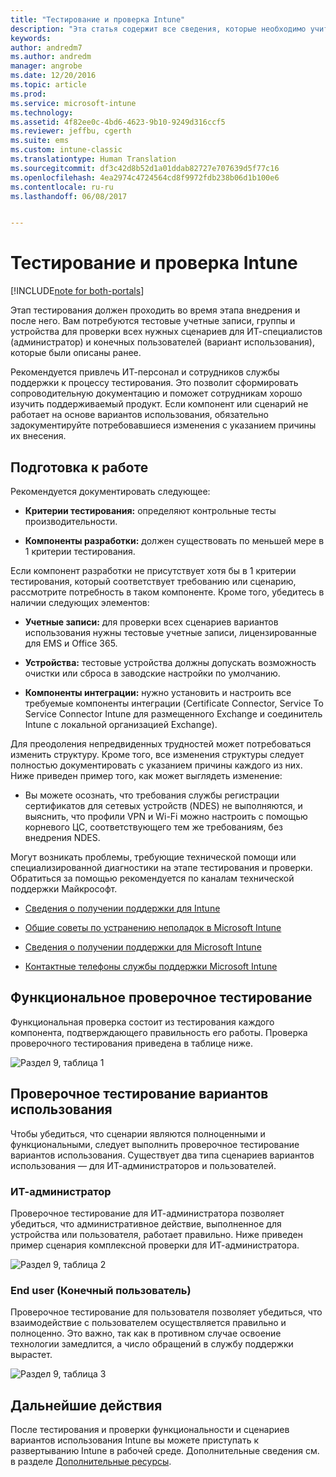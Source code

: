 ```yaml
---
title: "Тестирование и проверка Intune"
description: "Эта статья содержит все сведения, которые необходимо учитывать при тестировании и проверке чисто облачного решения Intune в своей среде."
keywords: 
author: andredm7
ms.author: andredm
manager: angrobe
ms.date: 12/20/2016
ms.topic: article
ms.prod: 
ms.service: microsoft-intune
ms.technology: 
ms.assetid: 4f82ee0c-4bd6-4623-9b10-9249d316ccf5
ms.reviewer: jeffbu, cgerth
ms.suite: ems
ms.custom: intune-classic
ms.translationtype: Human Translation
ms.sourcegitcommit: df3c42d8b52d1a01ddab82727e707639d5f77c16
ms.openlocfilehash: 4ea2974c4724564cd8f9972fdb238b06d1b100e6
ms.contentlocale: ru-ru
ms.lasthandoff: 06/08/2017


---
```


# <a name="intune-testing-and-validation"></a>Тестирование и проверка Intune

[!INCLUDE[note for both-portals](./includes/note-for-both-portals.md)]

Этап тестирования должен проходить во время этапа внедрения и после него. Вам потребуются тестовые учетные записи, группы и устройства для проверки всех нужных сценариев для ИТ-специалистов (администратор) и конечных пользователей (вариант использования), которые были описаны ранее.

Рекомендуется привлечь ИТ-персонал и сотрудников службы поддержки к процессу тестирования. Это позволит сформировать сопроводительную документацию и поможет сотрудникам хорошо изучить поддерживаемый продукт. Если компонент или сценарий не работает на основе вариантов использования, обязательно задокументируйте потребовавшиеся изменения с указанием причины их внесения.

## <a name="before-you-begin"></a>Подготовка к работе

Рекомендуется документировать следующее:

-   **Критерии тестирования:** определяют контрольные тесты производительности.

-   **Компоненты разработки:** должен существовать по меньшей мере в 1 критерии тестирования.

Если компонент разработки не присутствует хотя бы в 1 критерии тестирования, который соответствует требованию или сценарию, рассмотрите потребность в таком компоненте. Кроме того, убедитесь в наличии следующих элементов:

-   **Учетные записи:** для проверки всех сценариев вариантов использования нужны тестовые учетные записи, лицензированные для EMS и Office 365.

-   **Устройства:** тестовые устройства должны допускать возможность очистки или сброса в заводские настройки по умолчанию.

-   **Компоненты интеграции:** нужно установить и настроить все требуемые компоненты интеграции (Certificate Connector, Service To Service Connector Intune для размещенного Exchange и соединитель Intune с локальной организацией Exchange).

Для преодоления непредвиденных трудностей может потребоваться изменить структуру. Кроме того, все изменения структуры следует полностью документировать с указанием причины каждого из них. Ниже приведен пример того, как может выглядеть изменение:

-   Вы можете осознать, что требования службы регистрации сертификатов для сетевых устройств (NDES) не выполняются, и выяснить, что профили VPN и Wi-Fi можно настроить с помощью корневого ЦС, соответствующего тем же требованиям, без внедрения NDES.

Могут возникать проблемы, требующие технической помощи или специализированной диагностики на этапе тестирования и проверки. Обратиться за помощью рекомендуется по каналам технической поддержки Майкрософт.

-   [Сведения о получении поддержки для Intune](/intune-classic/troubleshoot/how-to-get-support-for-microsoft-intune)

-   [Общие советы по устранению неполадок в Microsoft Intune](/intune-classic/troubleshoot/general-troubleshooting-tips-for-microsoft-intune)

-   [Сведения о получении поддержки для Microsoft Intune](/intune-classic/troubleshoot/how-to-get-support-for-microsoft-intune)

-   [Контактные телефоны службы поддержки Microsoft Intune](/intune-classic/troubleshoot/contact-assisted-phone-support-for-microsoft-intune)

## <a name="functional-validation-testing"></a>Функциональное проверочное тестирование

Функциональная проверка состоит из тестирования каждого компонента, подтверждающего правильность его работы. Проверка проверочного тестирования приведена в таблице ниже.

![Раздел 9, таблица 1](./media/section-9-image-1-table.PNG)

## <a name="use-case-validation-testing"></a>Проверочное тестирование вариантов использования

Чтобы убедиться, что сценарии являются полноценными и функциональными, следует выполнить проверочное тестирование вариантов использования. Существует два типа сценариев вариантов использования — для ИТ-администраторов и пользователей.

### <a name="it-admin"></a>ИТ-администратор

Проверочное тестирование для ИТ-администратора позволяет убедиться, что административное действие, выполненное для устройства или пользователя, работает правильно. Ниже приведен пример сценария комплексной проверки для ИТ-администратора.

![Раздел 9, таблица 2](./media/section-9-image-2-table.PNG)

### <a name="end-user"></a>End user (Конечный пользователь)

Проверочное тестирование для пользователя позволяет убедиться, что взаимодействие с пользователем осуществляется правильно и полноценно. Это важно, так как в противном случае освоение технологии замедлится, а число обращений в службу поддержки вырастет.

![Раздел 9, таблица 3](./media/section-9-image-3-table.PNG)

## <a name="next-steps"></a>Дальнейшие действия

После тестирования и проверки функциональности и сценариев вариантов использования Intune вы можете приступать к развертыванию Intune в рабочей среде. Дополнительные сведения см. в разделе [Дополнительные ресурсы](planning-guide-resources.md).

